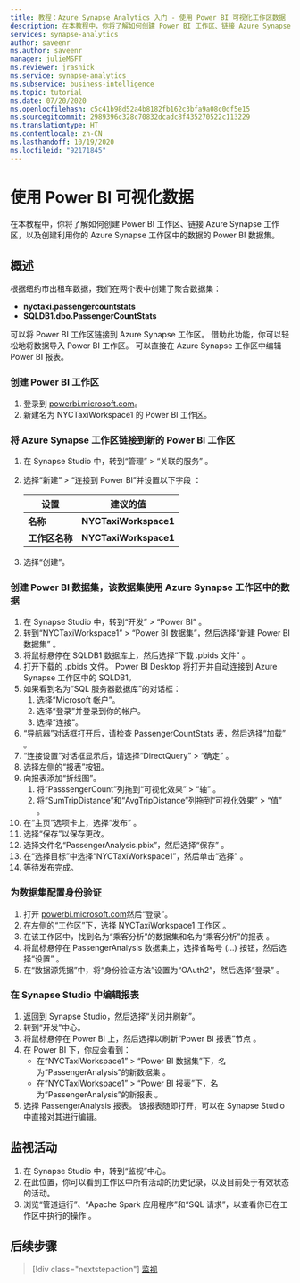 ```yaml
---
title: 教程：Azure Synapse Analytics 入门 - 使用 Power BI 可视化工作区数据
description: 在本教程中，你将了解如何创建 Power BI 工作区、链接 Azure Synapse 工作区，以及创建利用 Azure Synapse 工作区中的数据的 Power BI 数据集。
services: synapse-analytics
author: saveenr
ms.author: saveenr
manager: julieMSFT
ms.reviewer: jrasnick
ms.service: synapse-analytics
ms.subservice: business-intelligence
ms.topic: tutorial
ms.date: 07/20/2020
ms.openlocfilehash: c5c41b98d52a4b8182fb162c3bfa9a08c0df5e15
ms.sourcegitcommit: 2989396c328c70832dcadc8f435270522c113229
ms.translationtype: HT
ms.contentlocale: zh-CN
ms.lasthandoff: 10/19/2020
ms.locfileid: "92171845"
---
```

# <a name="visualize-data-with-power-bi"></a>使用 Power BI 可视化数据

在本教程中，你将了解如何创建 Power BI 工作区、链接 Azure Synapse 工作区，以及创建利用你的 Azure Synapse 工作区中的数据的 Power BI 数据集。 

## <a name="overview"></a>概述

根据纽约市出租车数据，我们在两个表中创建了聚合数据集：
- **nyctaxi.passengercountstats**
- **SQLDB1.dbo.PassengerCountStats**

可以将 Power BI 工作区链接到 Azure Synapse 工作区。 借助此功能，你可以轻松地将数据导入 Power BI 工作区。 可以直接在 Azure Synapse 工作区中编辑 Power BI 报表。

### <a name="create-a-power-bi-workspace"></a>创建 Power BI 工作区

1. 登录到 [powerbi.microsoft.com](https://powerbi.microsoft.com/)。
1. 新建名为 NYCTaxiWorkspace1 的 Power BI 工作区。

### <a name="link-your-azure-synapse-workspace-to-your-new-power-bi-workspace"></a>将 Azure Synapse 工作区链接到新的 Power BI 工作区

1. 在 Synapse Studio 中，转到“管理” > “关联的服务” 。
1. 选择“新建” > “连接到 Power BI”并设置以下字段 ：

    |设置 | 建议的值 | 
    |---|---|
    |**名称**|**NYCTaxiWorkspace1**|
    |**工作区名称**|**NYCTaxiWorkspace1**|

1. 选择“创建”。

### <a name="create-a-power-bi-dataset-that-uses-data-in-your-azure-synapse-workspace"></a>创建 Power BI 数据集，该数据集使用 Azure Synapse 工作区中的数据

1. 在 Synapse Studio 中，转到“开发” > “Power BI” 。
1. 转到“NYCTaxiWorkspace1” > “Power BI 数据集”，然后选择“新建 Power BI 数据集”  。
1. 将鼠标悬停在 SQLDB1 数据库上，然后选择“下载 .pbids 文件” 。
1. 打开下载的 .pbids 文件。 Power BI Desktop 将打开并自动连接到 Azure Synapse 工作区中的 SQLDB1。
1. 如果看到名为“SQL 服务器数据库”的对话框：
    1. 选择“Microsoft 帐户”。
    1. 选择“登录”并登录到你的帐户。
    1. 选择“连接”。
1. “导航器”对话框打开后，请检查 PassengerCountStats 表，然后选择“加载”  。
1. “连接设置”对话框显示后，请选择“DirectQuery” > “确定”  。
1. 选择左侧的“报表”按钮。
1. 向报表添加“折线图”。
    1. 将“PasssengerCount”列拖到“可视化效果” > “轴”  。
    1. 将“SumTripDistance”和“AvgTripDistance”列拖到“可视化效果” > “值”   。
1. 在“主页”选项卡上，选择“发布” 。
1. 选择“保存”以保存更改。
1. 选择文件名“PassengerAnalysis.pbix”，然后选择“保存” 。
1. 在“选择目标”中选择“NYCTaxiWorkspace1”，然后单击“选择”  。
1. 等待发布完成。

### <a name="configure-authentication-for-your-dataset"></a>为数据集配置身份验证

1. 打开 [powerbi.microsoft.com](https://powerbi.microsoft.com/)然后“登录”。
1. 在左侧的“工作区”下，选择 NYCTaxiWorkspace1 工作区 。
1. 在该工作区中，找到名为“乘客分析”的数据集和名为“乘客分析”的报表 。
1. 将鼠标悬停在 PassengerAnalysis 数据集上，选择省略号 (...) 按钮，然后选择“设置” 。
1. 在“数据源凭据”中，将“身份验证方法”设置为“OAuth2”，然后选择“登录”   。

### <a name="edit-a-report-in-synapse-studio"></a>在 Synapse Studio 中编辑报表

1. 返回到 Synapse Studio，然后选择“关闭并刷新”。
1. 转到“开发”中心。
1. 将鼠标悬停在 Power BI 上，然后选择以刷新“Power BI 报表”节点 。
1. 在 Power BI 下，你应会看到：
    * 在“NYCTaxiWorkspace1” > “Power BI 数据集”下，名为“PassengerAnalysis”的新数据集  。
    * 在“NYCTaxiWorkspace1” > “Power BI 报表”下，名为“PassengerAnalysis”的新报表  。
1. 选择 PassengerAnalysis 报表。 该报表随即打开，可以在 Synapse Studio 中直接对其进行编辑。

## <a name="monitor-activities"></a>监视活动

1. 在 Synapse Studio 中，转到“监视”中心。
1. 在此位置，你可以看到工作区中所有活动的历史记录，以及目前处于有效状态的活动。
1. 浏览“管道运行”、“Apache Spark 应用程序”和“SQL 请求”，以查看你已在工作区中执行的操作  。

## <a name="next-steps"></a>后续步骤

> [!div class="nextstepaction"]
> [监视](get-started-monitor.md)
                                 

